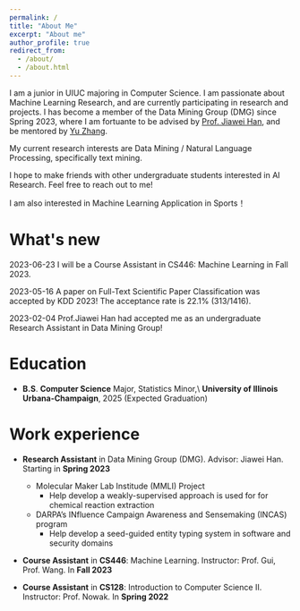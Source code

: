 ```yaml
---
permalink: /
title: "About Me"
excerpt: "About me"
author_profile: true
redirect_from: 
  - /about/
  - /about.html
---
```


I am a junior in UIUC majoring in Computer Science.
I am passionate about Machine Learning Research, and are currently participating in research and projects.
I has become a member of the Data Mining Group (DMG) since Spring 2023, where I am fortuante to be advised by [Prof. Jiawei Han](http://hanj.cs.illinois.edu/), and be mentored by [Yu Zhang](https://yuzhimanhua.github.io/). 

My current research interests are Data Mining / Natural Language Processing, specifically text mining.

I hope to make friends with other undergraduate students interested in AI Research. Feel free to reach out to me! 

I am also interested in Machine Learning Application in Sports！

What's new
======
2023-06-23 I will be a Course Assistant in CS446: Machine Learning in Fall 2023.

2023-05-16 A paper on Full-Text Scientific Paper Classification was accepted by KDD 2023! The acceptance rate is 22.1% (313/1416).

2023-02-04  Prof.Jiawei Han had accepted me as an undergraduate Research Assistant in Data Mining Group! 


Education
======
* **B.S**. **Computer Science** Major, Statistics Minor,\\
  **University of Illinois Urbana-Champaign**, 2025 (Expected Graduation)


Work experience
======
* **Research Assistant** in Data Mining Group (DMG). Advisor: Jiawei Han. Starting in **Spring 2023**
  * Molecular Maker Lab Institude (MMLI) Project
    * Help develop a weakly-supervised approach is used for for chemical reaction extraction
  * DARPA’s INfluence Campaign Awareness and Sensemaking (INCAS) program
    * Help develop a seed-guided entity typing system in software and security domains

* **Course Assistant** in **CS446**: Machine Learning. Instructor: Prof. Gui, Prof. Wang. In **Fall 2023**

* **Course Assistant** in **CS128**: Introduction to Computer Science II. Instructor: Prof. Nowak. In **Spring 2022**
